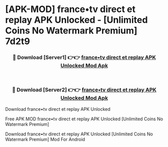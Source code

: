 # [APK-MOD] france•tv   direct et replay APK Unlocked - [Unlimited Coins No Watermark Premium] 7d2t9



<div align="center">
<h3>🔴 Download [Server1] 👉👉 <a href="https://momento.my/?title=france•tv___direct_et_replay_APK_Unlocked">france•tv   direct et replay APK Unlocked Mod Apk</a></h3><br>

<h3>🔴 Download [Server2] 👉👉 <a href="https://momento.my/?title=france•tv___direct_et_replay_APK_Unlocked">france•tv   direct et replay APK Unlocked Mod Apk</a></h3>
</div>



Download france•tv   direct et replay APK Unlocked 

Free APK MOD france•tv   direct et replay APK Unlocked [Unlimited Coins No Watermark Premium]

Download france•tv   direct et replay APK Unlocked [Unlimited Coins No Watermark Premium] Mod For Android
